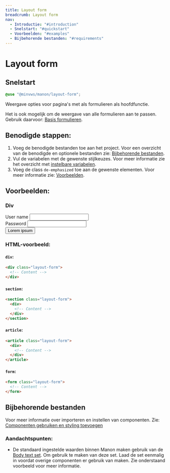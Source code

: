 ```yaml
---
title: Layout form
breadcrumb: Layout form
nav:
  - Introductie: "#introduction"
  - Snelstart: "#quickstart"
  - Voorbeelden: "#examples"
  - Bijbehorende bestanden: "#requirements"
---
```


<h1 id="introduction">Layout form</h1>

<h2 id="quickstart">Snelstart</h2>

```scss
@use "@minvws/manon/layout-form";
```

Weergave opties voor pagina's met als formulieren als hoofdfunctie.

Het is ook mogelijk om de weergave van alle formulieren aan te passen. Gebruik
daarvoor: [Basis formulieren](/components/form).

## Benodigde stappen:

1.  Voeg de benodigde bestanden toe aan het project. Voor een overzicht van de
    benodigde en optionele bestanden zie:
    [Bijbehorende bestanden](#requirements).
2.  Vul de variabelen met de gewenste stijlkeuzes. Voor meer informatie zie het
    overzicht met [instelbare variabelen](#variables).
3.  Voeg de class `de-emphasized` toe aan de gewenste elementen. Voor meer
    informatie zie: [Voorbeelden](#examples).

<h2 id="examples">Voorbeelden:</h2>

### Div

<div class="layout-form">
  <form class="background-color-offset">
    <div>
      <label for="example-div-name-1">User name</label>
      <input type="text" id="example-div-name-1" />
    </div>
    <div>
      <label for="example-div-password-1">Password</label>
      <input type="password" id="example-div-password-1" />
    </div>
    <button type="submit">Lorem ipsum</button>
  </form>
</div>

### HTML-voorbeeld:

#### `div`:

```html
<div class="layout-form">
  <!-- Content -->
</div>
```

#### `section`:

```html
<section class="layout-form">
  <div>
    <!-- Content -->
  </div>
</section>
```

#### `article`:

```html
<article class="layout-form">
  <div>
    <!-- Content -->
  </div>
</article>
```

#### `form`:

```html
<form class="layout-form">
  <!-- Content -->
</form>
```

<h2 id="requirements">Bijbehorende bestanden</h2>

Voor meer informatie over importeren en instellen van componenten. Zie:
[Componenten gebruiken en styling toevoegen](/documentation/import-styling)

### Aandachtspunten:

- De standaard ingestelde waarden binnen Manon maken gebruik van de
  [Body text set](/components/layout/typography/body-text-set). Om gebruik te
  maken van deze set. Laad de set eenmalig in voordat overige componenten er
  gebruik van maken. Zie onderstaand voorbeeld voor meer informatie.
